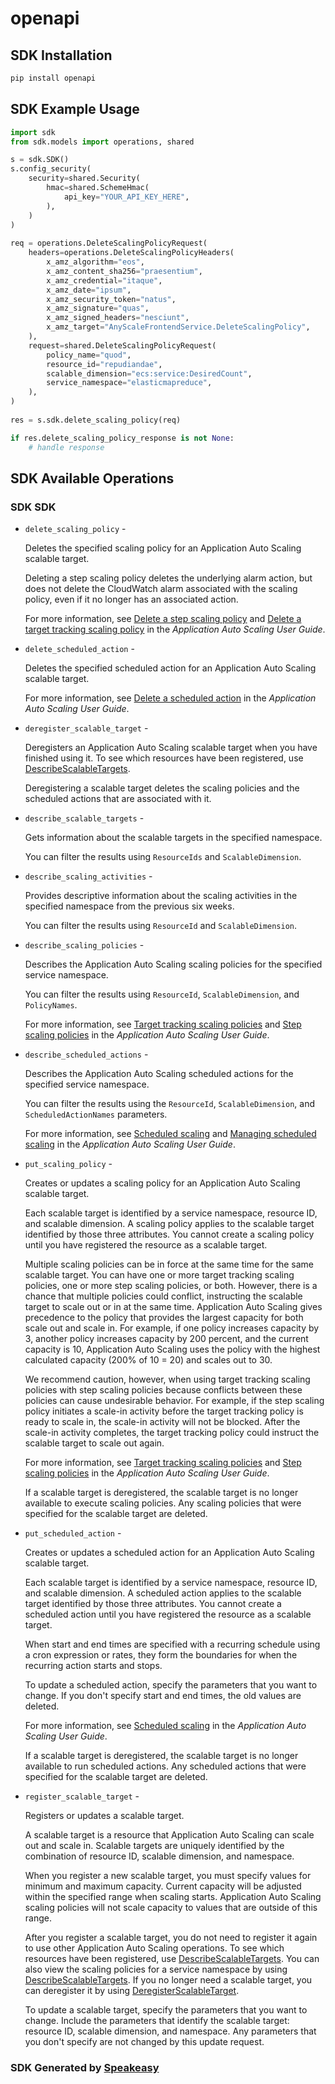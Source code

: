 # openapi

<!-- Start SDK Installation -->
## SDK Installation

```bash
pip install openapi
```
<!-- End SDK Installation -->

<!-- Start SDK Example Usage -->
## SDK Example Usage

```python
import sdk
from sdk.models import operations, shared

s = sdk.SDK()
s.config_security(
    security=shared.Security(
        hmac=shared.SchemeHmac(
            api_key="YOUR_API_KEY_HERE",
        ),
    )
)
    
req = operations.DeleteScalingPolicyRequest(
    headers=operations.DeleteScalingPolicyHeaders(
        x_amz_algorithm="eos",
        x_amz_content_sha256="praesentium",
        x_amz_credential="itaque",
        x_amz_date="ipsum",
        x_amz_security_token="natus",
        x_amz_signature="quas",
        x_amz_signed_headers="nesciunt",
        x_amz_target="AnyScaleFrontendService.DeleteScalingPolicy",
    ),
    request=shared.DeleteScalingPolicyRequest(
        policy_name="quod",
        resource_id="repudiandae",
        scalable_dimension="ecs:service:DesiredCount",
        service_namespace="elasticmapreduce",
    ),
)
    
res = s.sdk.delete_scaling_policy(req)

if res.delete_scaling_policy_response is not None:
    # handle response
```
<!-- End SDK Example Usage -->

<!-- Start SDK Available Operations -->
## SDK Available Operations

### SDK SDK

* `delete_scaling_policy` - <p>Deletes the specified scaling policy for an Application Auto Scaling scalable target.</p> <p>Deleting a step scaling policy deletes the underlying alarm action, but does not delete the CloudWatch alarm associated with the scaling policy, even if it no longer has an associated action.</p> <p>For more information, see <a href="https://docs.aws.amazon.com/autoscaling/application/userguide/application-auto-scaling-step-scaling-policies.html#delete-step-scaling-policy">Delete a step scaling policy</a> and <a href="https://docs.aws.amazon.com/autoscaling/application/userguide/application-auto-scaling-target-tracking.html#delete-target-tracking-policy">Delete a target tracking scaling policy</a> in the <i>Application Auto Scaling User Guide</i>.</p>
* `delete_scheduled_action` - <p>Deletes the specified scheduled action for an Application Auto Scaling scalable target.</p> <p>For more information, see <a href="https://docs.aws.amazon.com/autoscaling/application/userguide/scheduled-scaling-additional-cli-commands.html#delete-scheduled-action">Delete a scheduled action</a> in the <i>Application Auto Scaling User Guide</i>.</p>
* `deregister_scalable_target` - <p>Deregisters an Application Auto Scaling scalable target when you have finished using it. To see which resources have been registered, use <a href="https://docs.aws.amazon.com/autoscaling/application/APIReference/API_DescribeScalableTargets.html">DescribeScalableTargets</a>. </p> <note> <p>Deregistering a scalable target deletes the scaling policies and the scheduled actions that are associated with it.</p> </note>
* `describe_scalable_targets` - <p>Gets information about the scalable targets in the specified namespace.</p> <p>You can filter the results using <code>ResourceIds</code> and <code>ScalableDimension</code>.</p>
* `describe_scaling_activities` - <p>Provides descriptive information about the scaling activities in the specified namespace from the previous six weeks.</p> <p>You can filter the results using <code>ResourceId</code> and <code>ScalableDimension</code>.</p>
* `describe_scaling_policies` - <p>Describes the Application Auto Scaling scaling policies for the specified service namespace.</p> <p>You can filter the results using <code>ResourceId</code>, <code>ScalableDimension</code>, and <code>PolicyNames</code>.</p> <p>For more information, see <a href="https://docs.aws.amazon.com/autoscaling/application/userguide/application-auto-scaling-target-tracking.html">Target tracking scaling policies</a> and <a href="https://docs.aws.amazon.com/autoscaling/application/userguide/application-auto-scaling-step-scaling-policies.html">Step scaling policies</a> in the <i>Application Auto Scaling User Guide</i>.</p>
* `describe_scheduled_actions` - <p>Describes the Application Auto Scaling scheduled actions for the specified service namespace.</p> <p>You can filter the results using the <code>ResourceId</code>, <code>ScalableDimension</code>, and <code>ScheduledActionNames</code> parameters.</p> <p>For more information, see <a href="https://docs.aws.amazon.com/autoscaling/application/userguide/application-auto-scaling-scheduled-scaling.html">Scheduled scaling</a> and <a href="https://docs.aws.amazon.com/autoscaling/application/userguide/scheduled-scaling-additional-cli-commands.html">Managing scheduled scaling</a> in the <i>Application Auto Scaling User Guide</i>.</p>
* `put_scaling_policy` - <p>Creates or updates a scaling policy for an Application Auto Scaling scalable target.</p> <p>Each scalable target is identified by a service namespace, resource ID, and scalable dimension. A scaling policy applies to the scalable target identified by those three attributes. You cannot create a scaling policy until you have registered the resource as a scalable target.</p> <p>Multiple scaling policies can be in force at the same time for the same scalable target. You can have one or more target tracking scaling policies, one or more step scaling policies, or both. However, there is a chance that multiple policies could conflict, instructing the scalable target to scale out or in at the same time. Application Auto Scaling gives precedence to the policy that provides the largest capacity for both scale out and scale in. For example, if one policy increases capacity by 3, another policy increases capacity by 200 percent, and the current capacity is 10, Application Auto Scaling uses the policy with the highest calculated capacity (200% of 10 = 20) and scales out to 30. </p> <p>We recommend caution, however, when using target tracking scaling policies with step scaling policies because conflicts between these policies can cause undesirable behavior. For example, if the step scaling policy initiates a scale-in activity before the target tracking policy is ready to scale in, the scale-in activity will not be blocked. After the scale-in activity completes, the target tracking policy could instruct the scalable target to scale out again. </p> <p>For more information, see <a href="https://docs.aws.amazon.com/autoscaling/application/userguide/application-auto-scaling-target-tracking.html">Target tracking scaling policies</a> and <a href="https://docs.aws.amazon.com/autoscaling/application/userguide/application-auto-scaling-step-scaling-policies.html">Step scaling policies</a> in the <i>Application Auto Scaling User Guide</i>.</p> <note> <p>If a scalable target is deregistered, the scalable target is no longer available to execute scaling policies. Any scaling policies that were specified for the scalable target are deleted.</p> </note>
* `put_scheduled_action` - <p>Creates or updates a scheduled action for an Application Auto Scaling scalable target. </p> <p>Each scalable target is identified by a service namespace, resource ID, and scalable dimension. A scheduled action applies to the scalable target identified by those three attributes. You cannot create a scheduled action until you have registered the resource as a scalable target.</p> <p>When start and end times are specified with a recurring schedule using a cron expression or rates, they form the boundaries for when the recurring action starts and stops.</p> <p>To update a scheduled action, specify the parameters that you want to change. If you don't specify start and end times, the old values are deleted.</p> <p>For more information, see <a href="https://docs.aws.amazon.com/autoscaling/application/userguide/application-auto-scaling-scheduled-scaling.html">Scheduled scaling</a> in the <i>Application Auto Scaling User Guide</i>.</p> <note> <p>If a scalable target is deregistered, the scalable target is no longer available to run scheduled actions. Any scheduled actions that were specified for the scalable target are deleted.</p> </note>
* `register_scalable_target` - <p>Registers or updates a scalable target. </p> <p>A scalable target is a resource that Application Auto Scaling can scale out and scale in. Scalable targets are uniquely identified by the combination of resource ID, scalable dimension, and namespace. </p> <p>When you register a new scalable target, you must specify values for minimum and maximum capacity. Current capacity will be adjusted within the specified range when scaling starts. Application Auto Scaling scaling policies will not scale capacity to values that are outside of this range.</p> <p>After you register a scalable target, you do not need to register it again to use other Application Auto Scaling operations. To see which resources have been registered, use <a href="https://docs.aws.amazon.com/autoscaling/application/APIReference/API_DescribeScalableTargets.html">DescribeScalableTargets</a>. You can also view the scaling policies for a service namespace by using <a href="https://docs.aws.amazon.com/autoscaling/application/APIReference/API_DescribeScalableTargets.html">DescribeScalableTargets</a>. If you no longer need a scalable target, you can deregister it by using <a href="https://docs.aws.amazon.com/autoscaling/application/APIReference/API_DeregisterScalableTarget.html">DeregisterScalableTarget</a>.</p> <p>To update a scalable target, specify the parameters that you want to change. Include the parameters that identify the scalable target: resource ID, scalable dimension, and namespace. Any parameters that you don't specify are not changed by this update request. </p>

<!-- End SDK Available Operations -->

### SDK Generated by [Speakeasy](https://docs.speakeasyapi.dev/docs/using-speakeasy/client-sdks)
